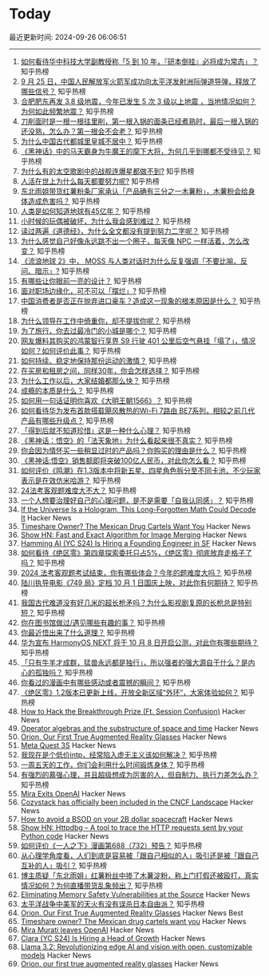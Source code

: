 # Today

最近更新时间: 2024-09-26 06:06:51

--- 
1. [如何看待华中科技大学副教授称「5 到 10 年，『研本倒挂』必将成为常态」？](https://www.zhihu.com/question/668040893) 知乎热榜
2. [9 月 25 日，中国人民解放军火箭军成功向太平洋发射洲际弹道导弹，释放了哪些信号？](https://www.zhihu.com/question/668129494) 知乎热榜
3. [合肥肥东再发 3.8 级地震，今年已发生 5 次 3 级以上地震 ，当地情况如何？为何如此频繁地震？](https://www.zhihu.com/question/668209462) 知乎热榜
4. [刀削面时是一根一根往里削，第一根入锅的面条已经煮熟时，最后一根入锅的还没熟，怎么办？第一根会不会老？](https://www.zhihu.com/question/626500353) 知乎热榜
5. [为什么中国古代都城里皇城不居中？](https://www.zhihu.com/question/28012088) 知乎热榜
6. [《黑神话》中的马天霸身为牛魔王的麾下大将，为何几乎到哪都不受待见？](https://www.zhihu.com/question/667644199) 知乎热榜
7. [为什么有的太空歌剧中的战舰连爆星都做不到?](https://www.zhihu.com/question/667484585) 知乎热榜
8. [人活在世上为什么每天都要努力呢?](https://www.zhihu.com/question/667992357) 知乎热榜
9. [东北雨姐带货红薯粉条厂家承认「产品确有三分之一木薯粉」，木薯粉会给身体造成危害吗？](https://www.zhihu.com/question/668070221) 知乎热榜
10. [人类是如何知道地球有45亿年？](https://www.zhihu.com/question/649257694) 知乎热榜
11. [小时候的玩偶被破坏，为什么我会感到难过？](https://www.zhihu.com/question/667449710) 知乎热榜
12. [读过两遍《道德经》，为什么全文都没有提到努力二字呢？](https://www.zhihu.com/question/667844215) 知乎热榜
13. [为什么感觉自己好像永远跳不出一个圈子，每天像 NPC 一样活着，怎么改变？](https://www.zhihu.com/question/661367461) 知乎热榜
14. [《流浪地球 2》中， MOSS 与人类对话时为什么反复强调「不要比喻、反问、暗示」?](https://www.zhihu.com/question/580213739) 知乎热榜
15. [有哪些让你眼前一亮的设计？](https://www.zhihu.com/question/345685884) 知乎热榜
16. [面对职场边缘化，可不可以「摆烂」?](https://www.zhihu.com/question/667921051) 知乎热榜
17. [中国消费者是否正在抛弃进口豪车？造成这一现象的根本原因是什么？](https://www.zhihu.com/question/667652822) 知乎热榜
18. [为什么领导在工作中倚重你，却不提拔你呢？](https://www.zhihu.com/question/666358928) 知乎热榜
19. [为了旅行，你去过最冷门的小城是哪个？](https://www.zhihu.com/question/661265023) 知乎热榜
20. [网友爆料其购买的鸿蒙智行享界 S9 行驶 401 公里后空气悬挂「塌了」，情况如何？如何评价此事？](https://www.zhihu.com/question/667971406) 知乎热榜
21. [如何持续、稳定地保持那份运动的激情？](https://www.zhihu.com/question/667804578) 知乎热榜
22. [在买房和租房之间，同样30年，你会怎样选择？](https://www.zhihu.com/question/667750633) 知乎热榜
23. [为什么工作以后，大家结婚都那么快？](https://www.zhihu.com/question/667956562) 知乎热榜
24. [成瘾的本质是什么？](https://www.zhihu.com/question/559996334) 知乎热榜
25. [如何用一句话证明你喜欢《大明王朝1566》？](https://www.zhihu.com/question/664302209) 知乎热榜
26. [如何看待华为发布首款搭载飓风散热的Wi-Fi 7路由 BE7系列，相较之前几代产品有哪些升级点？](https://www.zhihu.com/question/668133356) 知乎热榜
27. [「得到后就不知道珍惜」这是一种什么心理？](https://www.zhihu.com/question/667399896) 知乎热榜
28. [《黑神话：悟空》的「法天象地」为什么看起来很不真实？](https://www.zhihu.com/question/665059210) 知乎热榜
29. [你会因为情怀买一些稍显过时的产品吗？你购买的理由是什么？](https://www.zhihu.com/question/664979981) 知乎热榜
30. [《黑神话:悟空》销售额即将突破100亿人民币，对此你怎么看？](https://www.zhihu.com/question/667875234) 知乎热榜
31. [如何评价《鸣潮》在1.3版本中将新五星、四星角色拆分至不同卡池，不少玩家表示是在效仿米哈游？](https://www.zhihu.com/question/668209915) 知乎热榜
32. [24法考客观题难度大不大？](https://www.zhihu.com/question/667661674) 知乎热榜
33. [一个人想要治理好自己的心理问题，是不是需要「自我认同感」？](https://www.zhihu.com/question/667075805) 知乎热榜
34. [If the Universe Is a Hologram, This Long-Forgotten Math Could Decode It](https://www.quantamagazine.org/if-the-universe-is-a-hologram-this-long-forgotten-math-could-decode-it-20240925/) Hacker News
35. [Timeshare Owner? The Mexican Drug Cartels Want You](https://krebsonsecurity.com/2024/09/timeshare-owner-the-mexican-drug-cartels-want-you/) Hacker News
36. [Show HN: Fast and Exact Algorithm for Image Merging](https://github.com/C-Naoki/image-stitcher) Hacker News
37. [Hamming AI (YC S24) Is Hiring a Founding Engineer in SF](https://www.ycombinator.com/companies/hamming-ai/jobs/vkR1ijZ-founding-engineer) Hacker News
38. [如何看待《绝区零》第四章探索委托只占5%，《绝区零》彻底放弃走格子了吗？](https://www.zhihu.com/question/668162339) 知乎热榜
39. [2024 法考客观题考试结束，你有哪些体会？今年的题难度大吗？](https://www.zhihu.com/question/667797477) 知乎热榜
40. [陆川执导电影《749 局》定档 10 月 1 日国庆上映，对此你有何期待？](https://www.zhihu.com/question/667047816) 知乎热榜
41. [我国古代难道没有好几米的超长枪矛吗？为什么影视剧复原的长枪总是特别短？](https://www.zhihu.com/question/665413504) 知乎热榜
42. [你在图书馆做过/遇见哪些有趣的事？](https://www.zhihu.com/question/23194847) 知乎热榜
43. [你最近悟出来了什么道理？](https://www.zhihu.com/question/667564273) 知乎热榜
44. [华为宣布 HarmonyOS NEXT 将于 10 月 8 日开启公测，对此你有哪些期待？](https://www.zhihu.com/question/668051368) 知乎热榜
45. [「只有牛羊才成群，猛兽永远都是独行」，所以强者的强大源自于什么？是内心的孤独吗？](https://www.zhihu.com/question/665126027) 知乎热榜
46. [你看过的漫画中有哪些感动或者震撼的瞬间？](https://www.zhihu.com/question/25485248) 知乎热榜
47. [《绝区零》1.2版本已更新上线，开放全新区域“外环”，大家体验如何？](https://www.zhihu.com/question/668135481) 知乎热榜
48. [How to Hack the Breakthrough Prize (Ft. Session Confusion)](https://varun.ch/breakthrough) Hacker News
49. [Operator algebras and the substructure of space and time](https://www.quantamagazine.org/if-the-universe-is-a-hologram-this-long-forgotten-math-could-decode-it-20240925/) Hacker News
50. [Orion, Our First True Augmented Reality Glasses](https://about.fb.com/news/2024/09/introducing-orion-our-first-true-augmented-reality-glasses/) Hacker News
51. [Meta Quest 3S](https://www.meta.com/tw/en/quest/quest-3s/) Hacker News
52. [我现在是个低价intp，经常陷入虚无主义该如何解决？](https://www.zhihu.com/question/667989686) 知乎热榜
53. [一周五天的工作，你们会利用什么时间锻炼身体？](https://www.zhihu.com/question/667516126) 知乎热榜
54. [有强烈的慕强心理，并且超级想成为厉害的人，但自制力、执行力差怎么办？](https://www.zhihu.com/question/666890591) 知乎热榜
55. [Mira Exits OpenAI](https://twitter.com/miramurati/status/1839025700009030027) Hacker News
56. [Cozystack has officially been included in the CNCF Landscape](https://blog.aenix.io/cozystack-has-officially-been-included-in-the-cncf-landscape-07cc60c9e0eb) Hacker News
57. [How to avoid a BSOD on your 2B dollar spacecraft](https://clarkwakeland.com/blog/2024/avoiding-a-BSOD-on-your-satellite/) Hacker News
58. [Show HN: Httpdbg – A tool to trace the HTTP requests sent by your Python code](https://github.com/cle-b/httpdbg) Hacker News
59. [如何评价《一人之下》漫画第688（732）预告？](https://www.zhihu.com/question/668144583) 知乎热榜
60. [从心理学角度看，人们到底是容易被「跟自己相似的人」吸引还是被「跟自己互补的人」吸引？](https://www.zhihu.com/question/661850875) 知乎热榜
61. [博主质疑「东北雨姐」红薯粉丝中掺了木薯淀粉，称上门打假还被殴打，真实情况如何？为何直播带货乱象频出？](https://www.zhihu.com/question/668018748) 知乎热榜
62. [Eliminating Memory Safety Vulnerabilities at the Source](https://security.googleblog.com/2024/09/eliminating-memory-safety-vulnerabilities-Android.html) Hacker News
63. [太平洋战争中美军的天火有没有误杀日本自由派？](https://www.zhihu.com/question/667852810) 知乎热榜
64. [Orion, Our First True Augmented Reality Glasses](https://about.fb.com/news/2024/09/introducing-orion-our-first-true-augmented-reality-glasses/) Hacker News Best
65. [Timeshare owner? The Mexican drug cartels want you](https://krebsonsecurity.com/2024/09/timeshare-owner-the-mexican-drug-cartels-want-you/) Hacker News
66. [Mira Murati leaves OpenAI](https://twitter.com/miramurati/status/1839025700009030027) Hacker News
67. [Clara (YC S24) Is Hiring a Head of Growth](https://www.ycombinator.com/companies/clara/jobs/bB9fgEH-head-of-growth) Hacker News
68. [Llama 3.2: Revolutionizing edge AI and vision with open, customizable models](https://ai.meta.com/blog/llama-3-2-connect-2024-vision-edge-mobile-devices/?_fb_noscript=1) Hacker News
69. [Orion, our first true augmented reality glasses](https://about.fb.com/news/2024/09/introducing-orion-our-first-true-augmented-reality-glasses/) Hacker News
